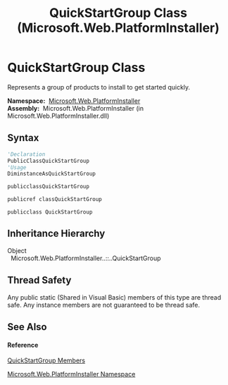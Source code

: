 ﻿---
title: QuickStartGroup Class (Microsoft.Web.PlatformInstaller)
TOCTitle: QuickStartGroup Class
ms:assetid: T:Microsoft.Web.PlatformInstaller.QuickStartGroup
ms:mtpsurl: https://msdn.microsoft.com/en-us/library/microsoft.web.platforminstaller.quickstartgroup(v=VS.90)
ms:contentKeyID: 22187105
ms.date: 05/02/2012
mtps_version: v=VS.90
f1_keywords:
- Microsoft.Web.PlatformInstaller.QuickStartGroup
dev_langs:
- CSharp
- JScript
- VB
- c++
api_location:
- Microsoft.Web.PlatformInstaller.dll
api_name:
- Microsoft.Web.PlatformInstaller.QuickStartGroup
api_type:
- Managed
topic_type:
- apiref
- kbSyntax
product_family_name: VS
ROBOTS: INDEX,FOLLOW
---

# QuickStartGroup Class

Represents a group of products to install to get started quickly.

**Namespace:**  [Microsoft.Web.PlatformInstaller](microsoft-web-platforminstaller-namespace.md)  
**Assembly:**  Microsoft.Web.PlatformInstaller (in Microsoft.Web.PlatformInstaller.dll)

## Syntax

``` vb
'Declaration
PublicClassQuickStartGroup
'Usage
DiminstanceAsQuickStartGroup
```

``` csharp
publicclassQuickStartGroup
```

``` c++
publicref classQuickStartGroup
```

``` jscript
publicclass QuickStartGroup
```

## Inheritance Hierarchy

Object  
  Microsoft.Web.PlatformInstaller..::..QuickStartGroup  

## Thread Safety

Any public static (Shared in Visual Basic) members of this type are thread safe. Any instance members are not guaranteed to be thread safe.

## See Also

#### Reference

[QuickStartGroup Members](quickstartgroup-members-microsoft-web-platforminstaller.md)

[Microsoft.Web.PlatformInstaller Namespace](microsoft-web-platforminstaller-namespace.md)

